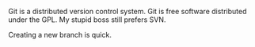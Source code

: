 Git is a distributed version control system.
Git is free software distributed under the GPL.
My stupid boss still prefers SVN.

Creating a new branch is quick.
